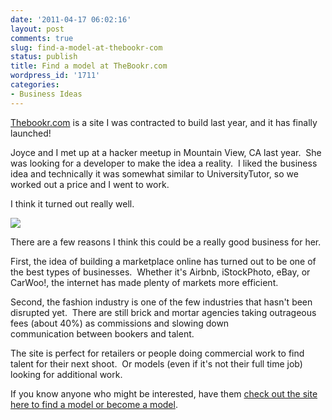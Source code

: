 ```yaml
---
date: '2011-04-17 06:02:16'
layout: post
comments: true
slug: find-a-model-at-thebookr-com
status: publish
title: Find a model at TheBookr.com
wordpress_id: '1711'
categories:
- Business Ideas
---
```


[Thebookr.com](http://thebookr.com) is a site I was contracted to build last year, and it has finally launched!

Joyce and I met up at a hacker meetup in Mountain View, CA last year.  She was looking for a developer to make the idea a reality.  I liked the business idea and technically it was somewhat similar to UniversityTutor, so we worked out a price and I went to work.

I think it turned out really well.

[![](http://s3.amazonaws.com/oldbloguploads/2011/03/Screen-shot-2011-03-27-at-12.52.21-PM-500x341.png)](http://thebookr.com)

There are a few reasons I think this could be a really good business for her.

First, the idea of building a marketplace online has turned out to be one of the best types of businesses.  Whether it's Airbnb, iStockPhoto, eBay, or CarWoo!, the internet has made plenty of markets more efficient.

Second, the fashion industry is one of the few industries that hasn't been disrupted yet.  There are still brick and mortar agencies taking outrageous fees (about 40%) as commissions and slowing down communication between bookers and talent.

The site is perfect for retailers or people doing commercial work to find talent for their next shoot.  Or models (even if it's not their full time job) looking for additional work.

If you know anyone who might be interested, have them [check out the site here to find a model or become a model](http://thebookr.com).
